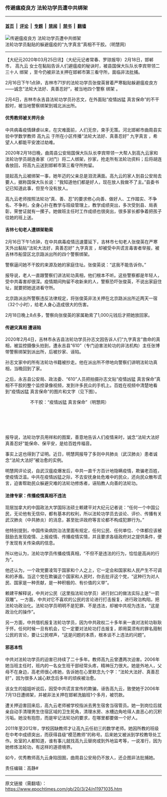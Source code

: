 ### 传避瘟疫良方 法轮功学员遭中共绑架

---

#### [首页](../../../..?n11971035) &nbsp;|&nbsp; [评论](../../../../../epoch-comment?n11971035) &nbsp;|&nbsp; [专题](../../../../../epoch-special?n11971035) &nbsp;|&nbsp; [禁闻](../../../../../epoch-news?n11971035) &nbsp;|&nbsp; [禁书](../../../../../books?n11971035) &nbsp;|&nbsp; [翻墙](https://github.com/gfw-breaker/nogfw/blob/master/README.md?n11971035)


<div><img alt="传避瘟疫良方 法轮功学员遭中共绑架" class="attachment-djy_600_400 size-djy_600_400 wp-post-image" src="https://i.epochtimes.com/assets/uploads/2020/03/2020-3-3-shijiazhuang-stickers_01-1-600x400.jpg"/>
<div class="caption">
 法轮功学员黏贴的躲避瘟疫的“九字真言”真相不干胶。（明慧网）
</div></div><hr/><div class="post_content" id="artbody" itemprop="articleBody">
 <!-- article content begin -->
 <p>
  【大纪元2020年03月25日讯】（大纪元记者常春、罗琼报导）2月18日，邯郸市，
  <ok href="https://www.epochtimes.com/gb/tag/%E9%AB%98%E4%B9%9D%E4%BA%91.html">
   高九云
  </ok>
  女士在黏贴告诉人们避瘟疫的秘诀时，被县国保大队队长李宾带领二三十人
  <ok href="https://www.epochtimes.com/gb/tag/%E7%BB%91%E6%9E%B6.html">
   绑架
  </ok>
  ，至今仍被非法关押在邯郸市第三看守所，面临非法批捕。
 </p>
 <p>
  2月16日下午1点钟，吉林市71岁的法轮功学员张俊英冒着严寒黏贴躲避瘟疫良方——诚念“法轮大法好、真善忍好”，被当地四个警察
  <ok href="https://www.epochtimes.com/gb/tag/%E7%BB%91%E6%9E%B6.html">
   绑架
  </ok>
  。
 </p>
 <p>
  2月4日，吉林市永吉县法轮功学员孙志文，在外面贴“疫情凶猛 真言保命”的不干胶时，被当地警察绑架到城北派出所。
 </p>
 <h4>
  优秀教师被关押月余
 </h4>
 <p>
  中共病毒疫情肆虐以来，在灾难面前，人们无奈，束手无策。河北邯郸市曲周县实验中学数学教师
  <ok href="https://www.epochtimes.com/gb/tag/%E9%AB%98%E4%B9%9D%E4%BA%91.html">
   高九云
  </ok>
  于所在小区传播“法轮大法好、真善忍好”
  <ok href="https://www.epochtimes.com/gb/tag/%E4%B9%9D%E5%AD%97%E7%9C%9F%E8%A8%80.html">
   九字真言
  </ok>
  ，希望人人都能平安渡过劫难。
 </p>
 <p>
  2020年2月18日晚，曲周县公安局国保大队队长李宾带领一大帮人到高九云家和法轮功学员胡连香家（对门）将二人绑架，抄家，抢走所有法轮功资料；后将胡连香放回，将高九云送到邯郸市第三看守所拘留。
 </p>
 <p>
  提起高九云被绑架一事，她年迈的父亲总是泪流满面。高九云的家人到县公安局去要人，据称国保大队长说：“我知道他们都是好人，现在放人我做不了主。”县委书记已知道此事，但至今没有放人。
 </p>
 <p>
  高九云老师按照法轮功“真、善、忍”的要求修心向善、做好人、工作踏实、不争名、不争利，全身心扑在教学与班级管理上，教学成绩突出，多次受到县、局表彰，荣誉证就有一摞子。她做班主任时工作成绩也很突出，很多家长都争着把孩子往她的班上送。
 </p>
 <h4>
  吉林七旬老人遭绑架勒索
 </h4>
 <p>
  2月16日下午1点钟，在中共病毒疫情迅速蔓延下，吉林市七旬老人张俊英在严寒天外出黏贴“法轮大法好，真善忍好”
  <ok href="https://www.epochtimes.com/gb/tag/%E4%B9%9D%E5%AD%97%E7%9C%9F%E8%A8%80.html">
   九字真言
  </ok>
  ，却被受中共谎言毒害者举报，被吉林市船营区北京路派出所的四个警察绑架。
 </p>
 <p>
  警察逼问她不干胶的来源及她的家庭住址。张俊英说：“这我不能告诉你。”
 </p>
 <p>
  报导说，老人一直跟警察们讲法轮功真相，他们根本不听。这些警察都是年轻人，受中共毒害却很深。疫情期间拘留不收新来的人，警察恐吓张俊英，不说出家庭住址，就要把她送进看守所。
 </p>
 <p>
  北京路派出所警察违反法律规定，将张俊英非法关押在北京路派出所近两天一宿（32个小时），给老人身心造成很大的伤害。
 </p>
 <p>
  2月18日晚上8点多，警察向张俊英的家属勒索了1,000元钱后才把她放回家。
 </p>
 <h4 class="title">
  传避灾真相 遭诬陷
 </h4>
 <p>
  2020年2月4日，吉林市永吉县法轮功学员孙志文因告诉人们“九字真言”救命的真相，被监控摄像头拍到，遭永吉县“610”（专门迫害法轮功的非法机构）主任张博带警察绑架到派出所，后被抄家、诬陷。
 </p>
 <p>
  孙志文家中的所有法轮功书籍被抄走。他在派出所不停地向警察们讲明法轮功真相，当晚回到了家。
 </p>
 <p>
  之后，永吉县公安局、政法委、“610”人员把拍摄孙志文贴“疫情凶猛 真言保命”真相不干胶的整个监控录像视频，发到许多民众的手机上。百姓在视频中清楚地看到“疫情凶猛 真言保命”的图片和文字（见下图）。
 </p>
 <figure class="wp-caption alignnone" id="attachment_11869247">
  <p>
   <figure aria-describedby="caption-attachment-11869247" class="wp-caption aligncenter" id="attachment_11869247" style="width: 299px">
    <ok href="https://i.epochtimes.com/assets/uploads/2020/02/2020-2-12-buganjiao-zhenyan.jpg" target="_blank">
     <img alt="" class="wp-image-11869247" src="https://i.epochtimes.com/assets/uploads/2020/02/2020-2-12-buganjiao-zhenyan-600x755.jpg"/>
    </ok>
    <br/><figcaption class="wp-caption-text" id="caption-attachment-11869247">
     不干胶：“疫情凶猛 真言保命”（明慧网）
    </figcaption><br/>
   </figure><br/>
  </p>
 </figure><br/>
 <p>
  报导说，法轮功学员用祥和的图案，善意地告诉人们疫情来时，诚念“法轮大法好 真善忍好”能保命、保平安，是给百姓传福音。
 </p>
 <p>
  事实上这也得到了证明。近日，明慧网报导了多则中共肺炎（武汉肺炎）患者诚念“法轮大法好”被治愈的实例。
 </p>
 <p>
  明慧网评论说，自武汉瘟疫爆发后，中共一直千方百计地隐瞒疫情，欺骗老百姓，使疫情泛滥。中共在疫情凶猛之际，不去安抚身处危难中的民众，还向民众散布谎言，迫害帮助民众躲避灾难的法轮功修炼者，诬陷教人向善的法轮功。
 </p>
 <h4>
  法律专家：传播疫情真相不违法
 </h4>
 <p>
  现居加拿大的中国政法大学国际法硕士赖建平对大纪元记者说：“任何一个中国公民，无论他有无信仰，都有基本的权利，所以法轮功学员去谈论、评价、传播有关武汉肺炎（中共肺炎）的消息，甚至批评政府等言论都不构成犯罪行为。”
 </p>
 <p>
  他特别提到，中国传染病防治法里面有规定，任何公民、任何单位、个体都应该被鼓励去发现疫情、上报疫情、传播疫情实情，并且要求各级政府对之提供条件，便于发现有关传染病的信息。
 </p>
 <p>
  所以他认为，法轮功学员传播疫情真相，“不但不是违法的行为，恰恰是高尚的行为”。
 </p>
 <p>
  他还认为，一个政党要凌驾于国家和个人之上，它一定会和国家和人民产生不可调和的矛盾。当这个党在欺骗这个国家和人民时，你去批评这个党，“这种行为对人民、国家是一种贡献，是一种积极的、有价值的义举”。
 </p>
 <p>
  赖建平解释说，中共对公民（这里指法轮功学员）进行封口的做法实际上是“一箭双雕”。一方面，中共对它不喜欢的公民的言论进行打击报复，进行政治构陷，把法轮功政治化。法轮功学员明明不是犯罪、不是违法，却被中共视为违法，“这是政治化的操作”。
 </p>
 <p>
  另一方面，中共借机报复法轮功学员，因为中共政权二十多年来一直对法轮功耿耿于怀。任何时候一旦有机会，它一定要对法轮功打击报复，即用莫须有的罪名箝制公民的言论，要让公民噤声，“这是问题的本质，根本谈不上违法的问题”。
 </p>
 <h4>
  邪恶本性
 </h4>
 <p>
  中共对法轮功学员的迫害已持续了二十多年。教师高九云曾遭两次迫害。2006年她当班主任时，班内的一名女生班干部经常头疼，精神压力很大。她是外地人，父母不在身边，高老师很心疼她，告诉她在心里默念九个字：“法轮大法好、真善忍好”，因为很多人诚心默念后多年的顽疾被治愈。
 </p>
 <p>
  该女生的姐姐听说后，因受中共谎言宣传的欺骗，诬告高九云，致使她于2006年7月13日遭绑架，并被非法关押在邯郸洗脑班1个多月，被罚款。
 </p>
 <p>
  遭关押迫害回来后，高九云老师被学校指派去男生宿舍当宿管员。她一到岗位后就亲自动手清理男生住宿区域的卫生死角，清理水房、水槽边角呛得人直恶心的沉积污垢。她没有抱怨，而是牢记法轮功的要求，在哪里都要做一个好人。
 </p>
 <p>
  2011年至2012年，学校因缺教师才让高九云任初三的数学老师。她因所教的班级在中考中成绩突出，而获得县级“模范教师”的称号。后来她又被派到学校教导处工作。处室的人都知道，谁有事儿就找高九云替岗或到外地监考等，一说准行，因为她修炼法轮功，有这样的道德境界。
 </p>
 <p>
  如今，优秀教师高九云身陷囹圄，曲周县公安局仍不放人，还企图非法批捕她。
 </p>
 <p>
  责任编辑：高静#
 </p>
 <!-- article content end -->
 <div id="below_article_ad">
 </div>
</div>


---

原文链接（需翻墙）：https://www.epochtimes.com/gb/20/3/24/n11971035.htm